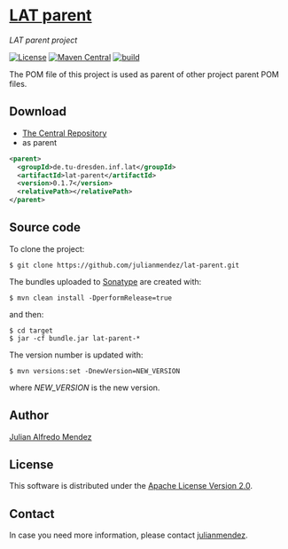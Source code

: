 # [LAT parent][repository]
*LAT parent project*

[![License](https://img.shields.io/badge/License-Apache%202.0-blue.svg)][license]
[![Maven Central](https://img.shields.io/maven-central/v/de.tu-dresden.inf.lat/lat-parent.svg?label=Maven%20Central)][maven-central]
[![build](https://github.com/julianmendez/lat-parent/workflows/Java%20CI/badge.svg)][build-status]

The POM file of this project is used as parent of other project parent POM files.


## Download

* [The Central Repository][central-repository]
* as parent

```xml
<parent>
  <groupId>de.tu-dresden.inf.lat</groupId>
  <artifactId>lat-parent</artifactId>
  <version>0.1.7</version>
  <relativePath></relativePath>
</parent>
```


## Source code

To clone the project:

```
$ git clone https://github.com/julianmendez/lat-parent.git
```

The bundles uploaded to [Sonatype][sonatype] are created with:

```
$ mvn clean install -DperformRelease=true
```

and then:

```
$ cd target
$ jar -cf bundle.jar lat-parent-*
```

The version number is updated with:

```
$ mvn versions:set -DnewVersion=NEW_VERSION
```

where *NEW_VERSION* is the new version.


## Author

[Julian Alfredo Mendez][author]


## License

This software is distributed under the [Apache License Version 2.0][license].


## Contact

In case you need more information, please contact [julianmendez][author].

[repository]: (https://julianmendez.github.io/lat-parent/)
[author]: (https://julianmendez.github.io)
[central-repository]: (https://repo1.maven.org/maven2/de/tu-dresden/inf/lat/lat-parent/)
[license]: (https://www.apache.org/licenses/LICENSE-2.0.txt)
[maven-central]: (https://search.maven.org/artifact/de.tu-dresden.inf.lat/lat-parent)
[build-status]: https://github.com/julianmendez/lat-parent/actions
[sonatype]: (https://oss.sonatype.org/)


